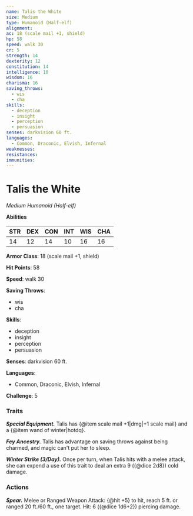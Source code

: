 ```yaml
---
name: Talis the White
size: Medium
type: Humanoid (Half-elf)
alignment: 
ac: 18 (scale mail +1, shield)
hp: 58
speed: walk 30
cr: 5
strength: 14
dexterity: 12
constitution: 14
intelligence: 10
wisdom: 16
charisma: 16
saving_throws:
  - wis
  - cha
skills:
  - deception
  - insight
  - perception
  - persuasion
senses: darkvision 60 ft.
languages:
  - Common, Draconic, Elvish, Infernal
weaknesses:
resistances:
immunities:
---
```


# Talis the White

*Medium Humanoid (Half-elf)*

**Abilities**

| STR | DEX | CON | INT | WIS | CHA |
| --- | --- | --- | --- | --- | --- |
| 14 | 12 | 14 | 10 | 16 | 16 |

**Armor Class**: 18 (scale mail +1, shield)

**Hit Points**: 58

**Speed**: walk 30

**Saving Throws**:
  - wis
  - cha

**Skills**:
  - deception
  - insight
  - perception
  - persuasion

**Senses**: darkvision 60 ft.

**Languages**:
  - Common, Draconic, Elvish, Infernal

**Challenge**: 5

### Traits
***Special Equipment.*** Talis has {@item scale mail +1|dmg|+1 scale mail} and a {@item wand of winter|hotdq}.

***Fey Ancestry.*** Talis has advantage on saving throws against being charmed, and magic can't put her to sleep.

***Winter Strike (3/Day).*** Once per turn, when Talis hits with a melee attack, she can expend a use of this trait to deal an extra 9 ({@dice 2d8}) cold damage.

### Actions
***Spear.*** Melee or Ranged Weapon Attack: {@hit +5} to hit, reach 5 ft. or ranged 20 ft./60 ft., one target. Hit: 6 ({@dice 1d6+2}) piercing damage.

